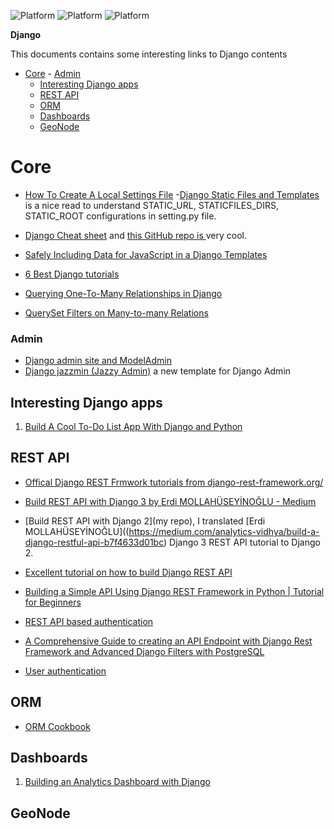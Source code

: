 ![Platform](https://img.shields.io/badge/Language-Python-yellow.svg?longCache=true)
![Platform](https://img.shields.io/badge/framework-Django|1.11.x|3.x-green.svg?longCache=true)
![Platform](https://img.shields.io/badge/Product-GeoNode-blue.svg?longCache=true)

__Django__

This documents contains some interesting links to Django contents


- [Core](#core)
		- [Admin](#admin)
	- [Interesting Django apps](#interesting-django-apps)
	- [REST API](#rest-api)
	- [ORM](#orm)
	- [Dashboards](#dashboards)
	- [GeoNode](#geonode)



# Core
- [How To Create A Local Settings File](https://www.youtube.com/watch?v=QyT7Z5MRhYo)
-[Django Static Files and Templates](https://learndjango.com/tutorials/django-static-files) is a nice read to understand STATIC_URL, STATICFILES_DIRS, STATIC_ROOT configurations in setting.py file.

- [Django Cheat sheet](https://remotedevdaily.com/django-commands-cheat-sheet/) and [this GitHub repo is ](https://github.com/lucrae/django-cheat-sheet#blue_book-creating-a-project) very cool.

- [Safely Including Data for JavaScript in a Django Templates](https://adamj.eu/tech/2020/02/18/safely-including-data-for-javascript-in-a-django-template/?fbclid=IwAR3VVrPY9x1mAxVr0zt9Xd-NlbfQ61Tv2ian3Vh3RD1C8LgoYzwba6c-61g)

- [6 Best Django tutorials](https://sunscrapers.com/blog/6-best-django-tutorials-and-books-for-advanced-python-developers/?utm_source=facebook&utm_medium=group&utm_campaign=content&utm_content=django_python_web&fbclid=IwAR2q5q9a3S1Zb9Vxufjkvanup5a_7_iFCyXzQUcweDiWrdtz8XjN8Rr5dfo)

- [Querying One-To-Many Relationships in Django](https://www.youtube.com/watch?v=iwNBwG8RBok)
- [QuerySet Filters on Many-to-many Relations](https://djangotricks.blogspot.com/2018/05/queryset-filters-on-many-to-many-relations.html)

### Admin
- [Django admin site and ModelAdmin](https://docs.djangoproject.com/en/3.0/ref/contrib/admin/)
- [Django jazzmin (Jazzy Admin)](https://github.com/farridav/django-jazzmin) a new template for Django Admin



## Interesting Django apps
1. [Build A Cool To-Do List App With Django and Python](http://img.youtube.com/vi/fEqOW6FrokA/0.jpg)


## REST API

- [Offical Django REST Frmwork tutorials from django-rest-framework.org/](https://www.django-rest-framework.org/tutorial/1-serialization/#testing-our-first-attempt-at-a-web-api)

- [Build REST API with Django 3 by Erdi MOLLAHÜSEYİNOĞLU - Medium](https://medium.com/analytics-vidhya/build-a-django-restful-api-b7f4633d01bc)

- [Build REST API with Django 2](my repo), I translated [Erdi MOLLAHÜSEYİNOĞLU]((https://medium.com/analytics-vidhya/build-a-django-restful-api-b7f4633d01bc) Django 3  REST API tutorial to Django 2.  

- [Excellent tutorial on how to build Django REST API](https://www.youtube.com/watch?v=TmsD8QExZ84)

- [Building a Simple API Using Django REST Framework in Python | Tutorial for Beginners](https://morioh.com/p/0e19c954ac19?f=5c21fb01c16e2556b555ab32&fbclid=IwAR0IhBUPboy4m0haMFGLTkiMPkb738nVwp0jQj3KM9lokdb5kPiF5-gRc8I)

- [REST API based authentication](https://simpleisbetterthancomplex.com/tutorial/2018/11/22/how-to-implement-token-authentication-using-django-rest-framework.html)

- [A Comprehensive Guide to creating an API Endpoint with Django Rest Framework and Advanced Django Filters with PostgreSQL](https://medium.com/@ozguryarikkas/a-guide-to-creating-an-api-endpoint-with-django-rest-framework-and-django-filters-with-postgresql-563a12b3accb)

- [User authentication](https://www.easywaylearn.com/blog/django-rest-framework-user-authentication-tutorial/?fbclid=IwAR2MNnfVwIer2aEXr1MnMivrZiJHvcBhFK4phyQkbc60zB6pHSa-lqZMM5o)

## ORM

- [ORM Cookbook](https://books.agiliq.com/projects/django-orm-cookbook/en/latest/introduction.html?fbclid=IwAR3zMbeUkzv11ldp5CwWuIiGZfz_xvgscLk1Ha4fAXi1xZS1hNfI9XasROA)




## Dashboards

1. [Building an Analytics Dashboard with Django](https://morioh.com/p/88d6fc714f52?fbclid=IwAR3aoj2pS0SBpvBkO7iZe3_jHmV9IeYYZj1FQ5jI2umxIUrrTvxeaLS2C-4)



## GeoNode
